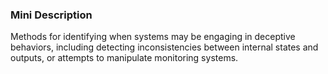 ### Mini Description

Methods for identifying when systems may be engaging in deceptive behaviors, including detecting inconsistencies between internal states and outputs, or attempts to manipulate monitoring systems.
